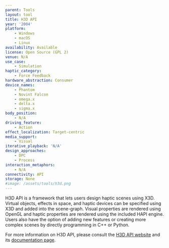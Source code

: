 ```yaml
---
parent: Tools
layout: tool
title: H3D API
year: '2004'
platform:
    - Windows
    - macOS
    - Linux
availability: Available
license: Open Source (GPL 2)
venue: N/A
use_case:
    - Simulation
haptic_category:
    - Force Feedback
hardware_abstraction: Consumer
device_names:
    - Phantom
    - Novint Falcon
    - omega.x
    - delta.x
    - sigma.x
body_position:
    - N/A
driving_feature:
    - Action
effect_localization: Target-centric
media_support:
    - Visual
iterative_playback: 'N/A'
design_approaches:
    - DPC
    - Process
interaction_metaphors:
    - N/A
connectivity: API
storage: None
#image: /assets/tools/h3d.png
---
```

H3D API is a framework that lets users design haptic scenes using X3D.
Virtual objects, effects in space, and haptic devices can be specified using X3D and added into the scene-graph.
Visual properties are rendered using OpenGL and haptic properties are rendered using the included HAPI engine.
Users also have the option of adding new features or creating more complex scenes by directly programming in C++ or Python.

For more information on H3D API, please consult the [H3D API website](https://h3d.org) and its [documentation page](https://h3d.org/documentation/).
